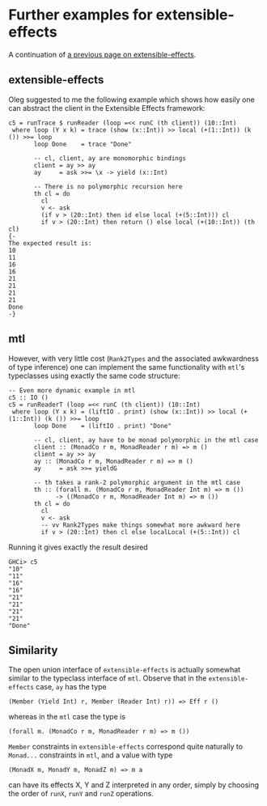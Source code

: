 # Further examples for extensible-effects

A continuation of [a previous page on
extensible-effects](../extensible-effects-interleaving/).

## extensible-effects

Oleg suggested to me the following example which shows how easily one
can abstract the client in the Extensible Effects framework:

    c5 = runTrace $ runReader (loop =<< runC (th client)) (10::Int)
     where loop (Y x k) = trace (show (x::Int)) >> local (+(1::Int)) (k ()) >>= loop
           loop Done    = trace "Done"
    
           -- cl, client, ay are monomorphic bindings
           client = ay >> ay
           ay     = ask >>= \x -> yield (x::Int)
    
           -- There is no polymorphic recursion here
           th cl = do
             cl
             v <- ask
             (if v > (20::Int) then id else local (+(5::Int))) cl
             if v > (20::Int) then return () else local (+(10::Int)) (th cl)
    {-
    The expected result is:
    10
    11
    16
    16
    21
    21
    21
    21
    Done
    -}

## mtl

However, with very little cost (`Rank2Types` and the associated
awkwardness of type inference) one can implement the same
functionality with `mtl`'s typeclasses using exactly the same
code structure:

    -- Even more dynamic example in mtl
    c5 :: IO ()
    c5 = runReaderT (loop =<< runC (th client)) (10::Int)
     where loop (Y x k) = (liftIO . print) (show (x::Int)) >> local (+(1::Int)) (k ()) >>= loop
           loop Done    = (liftIO . print) "Done"
    
           -- cl, client, ay have to be monad polymorphic in the mtl case
           client :: (MonadCo r m, MonadReader r m) => m ()
           client = ay >> ay
           ay :: (MonadCo r m, MonadReader r m) => m ()
           ay     = ask >>= yieldG
    
           -- th takes a rank-2 polymorphic argument in the mtl case
           th :: (forall m. (MonadCo r m, MonadReader Int m) => m ())
                 -> ((MonadCo r m, MonadReader Int m) => m ())
           th cl = do
             cl
             v <- ask
             -- vv Rank2Types make things somewhat more awkward here
             if v > (20::Int) then cl else localLocal (+(5::Int)) cl

Running it gives exactly the result desired

    GHCi> c5
    "10"
    "11"
    "16"
    "16"
    "21"
    "21"
    "21"
    "21"
    "Done"

## Similarity

The open union interface of `extensible-effects` is actually somewhat
similar to the typeclass interface of `mtl`.  Observe that in the
`extensible-effects` case, `ay` has the type

    (Member (Yield Int) r, Member (Reader Int) r)) => Eff r ()

whereas in the `mtl` case the type is

    (forall m. (MonadCo r m, MonadReader r m) => m ())

`Member` constraints in `extensible-effects` correspond quite
naturally to `Monad...` constraints in `mtl`, and a value with type

    (MonadX m, MonadY m, MonadZ m) => m a

can have its effects X, Y and Z interpreted in any order, simply
by choosing the order of `runX`, `runY` and `runZ` operations.


